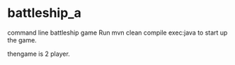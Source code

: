 # battleship_a
command line battleship game
Run mvn clean compile exec:java to start up the game.

thengame is 2 player.

